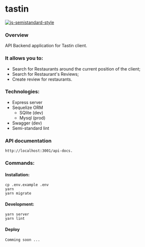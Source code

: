 # tastin

[![js-semistandard-style](https://img.shields.io/badge/code%20style-semistandard-brightgreen.svg?style=flat-square)](https://github.com/Flet/semistandard)

### Overview
API Backend application for Tastin client.

### It allows you to:
  - Search for Restaurants around the current position of the client;
  - Search for Restaurant's Reviews; 
  - Create review for restaurants.
  
### Technologies:
  - Express server
  - Sequelize ORM
    - SQlite (dev)
    - Mysql (prod)
  - Swagger (dev)
  - Semi-standard lint
  
### API documentation
    http://localhost:3001/api-docs.
  
### Commands:
  #### Installation:
    cp .env.example .env
    yarn
    yarn migrate
  #### Development:
    yarn server
    yarn lint
  #### Deploy
    Comming soon ...
